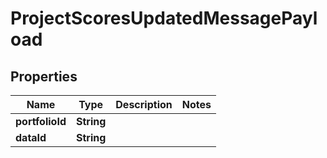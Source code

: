 
# ProjectScoresUpdatedMessagePayload

## Properties
Name | Type | Description | Notes
------------ | ------------- | ------------- | -------------
**portfolioId** | **String** |  | 
**dataId** | **String** |  | 



